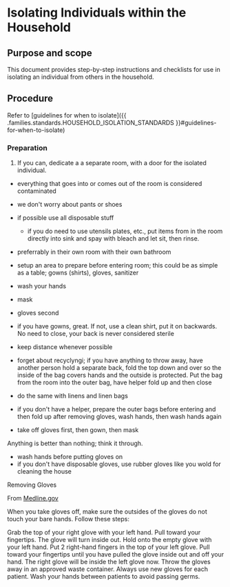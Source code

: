 # Isolating Individuals within the Household

## Purpose and scope

This document provides step-by-step instructions and checklists for use in isolating an individual from others in the household.

## Procedure

Refer to [guidelines for when to isolate]({{ .families.standards.HOUSEHOLD_ISOLATION_STANDARDS }}#guidelines-for-when-to-isolate)

### Preparation

1. If you can, dedicate a a separate room, with a door for the isolated individual.

- everything that goes into or comes out of the room is considered contaminated
- we don't worry about pants or shoes

- if possible use all disposable stuff
  - if you do need to use utensils plates, etc., put items from in the room directly into sink and spay with bleach and let sit, then rinse.
- preferrably in their own room with their own bathroom
- setup an area to prepare before entering room; this could be as simple as a table; gowns (shirts), gloves, sanitizer
- wash your hands
- mask
- gloves second
- if you have gowns, great. If not, use a clean shirt, put it on backwards. No need to close, your back is never considered sterile
- keep distance whenever possible
- forget about recyclyngi; if you have anything to throw away, have another person hold a separate back, fold the top down and over so the inside of the bag covers hands and the outside is protected. Put the bag from the room into the outer bag, have helper fold up and then close
- do the same with linens and linen bags
- if you don't have a helper, prepare the outer bags before entering and then fold up after removing gloves, wash hands, then wash hands again
- take off gloves first, then gown, then mask


Anything is better than nothing; think it through.

- wash hands before putting gloves on
- if you don't have disposable gloves, use rubber gloves like you wold for cleaning the house

Removing Gloves

From [Medline.gov](https://medlineplus.gov/ency/patientinstructions/000452.htm)

When you take gloves off, make sure the outsides of the gloves do not touch your bare hands. Follow these steps:

Grab the top of your right glove with your left hand.
Pull toward your fingertips. The glove will turn inside out.
Hold onto the empty glove with your left hand.
Put 2 right-hand fingers in the top of your left glove.
Pull toward your fingertips until you have pulled the glove inside out and off your hand. The right glove will be inside the left glove now.
Throw the gloves away in an approved waste container.
Always use new gloves for each patient. Wash your hands between patients to avoid passing germs.

